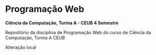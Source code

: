 # Programação Web
**Ciência da Computação, Turma A - CEUB 4 Semestre**

Repositório da disciplina de Programação Web do curso de Ciência da Computação, Turma A CEUB

Alteração local
